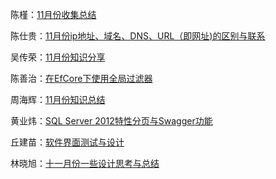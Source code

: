 陈槿：[11月份收集总结](陈槿/index.md)

陈仕贵：[11月份ip地址、域名、DNS、URL（即网址)的区别与联系](陈仕贵/index.md)

吴传荣：[11月份知识分享](吴传荣/index.md)

陈善治：[在EfCore下使用全局过滤器](陈善治/index.md)

周海辉：[11月份知识总结](周海辉/index.md)

黄业炜：[SQL Server 2012特性分页与Swagger功能](黄业炜/index.md)

丘建苗：[软件界面测试与设计](丘建苗/index.md)

林晓旭：[十一月份一些设计思考与总结 ](林晓旭/index.md)
